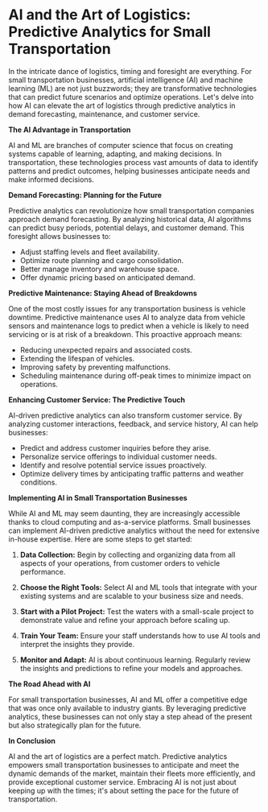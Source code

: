 # AI and the Art of Logistics: Predictive Analytics for Small Transportation

In the intricate dance of logistics, timing and foresight are everything. For small transportation businesses, artificial intelligence (AI) and machine learning (ML) are not just buzzwords; they are transformative technologies that can predict future scenarios and optimize operations. Let's delve into how AI can elevate the art of logistics through predictive analytics in demand forecasting, maintenance, and customer service.

**The AI Advantage in Transportation**

AI and ML are branches of computer science that focus on creating systems capable of learning, adapting, and making decisions. In transportation, these technologies process vast amounts of data to identify patterns and predict outcomes, helping businesses anticipate needs and make informed decisions.

**Demand Forecasting: Planning for the Future**

Predictive analytics can revolutionize how small transportation companies approach demand forecasting. By analyzing historical data, AI algorithms can predict busy periods, potential delays, and customer demand. This foresight allows businesses to:

- Adjust staffing levels and fleet availability.
- Optimize route planning and cargo consolidation.
- Better manage inventory and warehouse space.
- Offer dynamic pricing based on anticipated demand.

**Predictive Maintenance: Staying Ahead of Breakdowns**

One of the most costly issues for any transportation business is vehicle downtime. Predictive maintenance uses AI to analyze data from vehicle sensors and maintenance logs to predict when a vehicle is likely to need servicing or is at risk of a breakdown. This proactive approach means:

- Reducing unexpected repairs and associated costs.
- Extending the lifespan of vehicles.
- Improving safety by preventing malfunctions.
- Scheduling maintenance during off-peak times to minimize impact on operations.

**Enhancing Customer Service: The Predictive Touch**

AI-driven predictive analytics can also transform customer service. By analyzing customer interactions, feedback, and service history, AI can help businesses:

- Predict and address customer inquiries before they arise.
- Personalize service offerings to individual customer needs.
- Identify and resolve potential service issues proactively.
- Optimize delivery times by anticipating traffic patterns and weather conditions.

**Implementing AI in Small Transportation Businesses**

While AI and ML may seem daunting, they are increasingly accessible thanks to cloud computing and as-a-service platforms. Small businesses can implement AI-driven predictive analytics without the need for extensive in-house expertise. Here are some steps to get started:

1. **Data Collection:**
   Begin by collecting and organizing data from all aspects of your operations, from customer orders to vehicle performance.

2. **Choose the Right Tools:**
   Select AI and ML tools that integrate with your existing systems and are scalable to your business size and needs.

3. **Start with a Pilot Project:**
   Test the waters with a small-scale project to demonstrate value and refine your approach before scaling up.

4. **Train Your Team:**
   Ensure your staff understands how to use AI tools and interpret the insights they provide.

5. **Monitor and Adapt:**
   AI is about continuous learning. Regularly review the insights and predictions to refine your models and approaches.

**The Road Ahead with AI**

For small transportation businesses, AI and ML offer a competitive edge that was once only available to industry giants. By leveraging predictive analytics, these businesses can not only stay a step ahead of the present but also strategically plan for the future.

**In Conclusion**

AI and the art of logistics are a perfect match. Predictive analytics empowers small transportation businesses to anticipate and meet the dynamic demands of the market, maintain their fleets more efficiently, and provide exceptional customer service. Embracing AI is not just about keeping up with the times; it's about setting the pace for the future of transportation.
